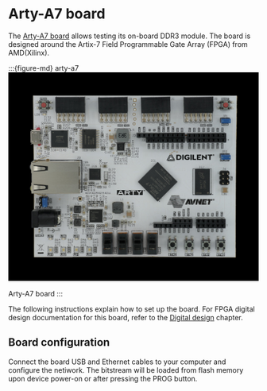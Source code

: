 # Arty-A7 board

The [Arty-A7 board](https://reference.digilentinc.com/reference/programmable-logic/arty-a7/start) allows testing its on-board DDR3 module.
The board is designed around the Artix-7 Field Programmable Gate Array (FPGA) from AMD(Xilinx).

:::{figure-md} arty-a7
![arty-a7](images/arty-a7.jpg)

Arty-A7 board
:::

The following instructions explain how to set up the board.
For FPGA digital design documentation for this board, refer to the [Digital design](build/arty/documentation/index.rst) chapter.

## Board configuration

Connect the board USB and Ethernet cables to your computer and configure the netiwork.
The bitstream will be loaded from flash memory upon device power-on or after pressing the PROG button.
